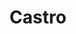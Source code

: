 ---
title: "Castro"
url: /ciudad-autonoma-de-buenos-aires/castro/
shop: reparación de automóviles
---